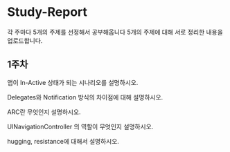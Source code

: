 # Study-Report

각 주마다 5개의 주제를 선정해서 공부해옵니다
5개의 주제에 대해 서로 정리한 내용을 업로드합니다.

## 1주차
앱이 In-Active 상태가 되는 시나리오를 설명하시오.

Delegates와 Notification 방식의 차이점에 대해 설명하시오.

ARC란 무엇인지 설명하시오.

UINavigationController 의 역할이 무엇인지 설명하시오.

hugging, resistance에 대해서 설명하시오.
